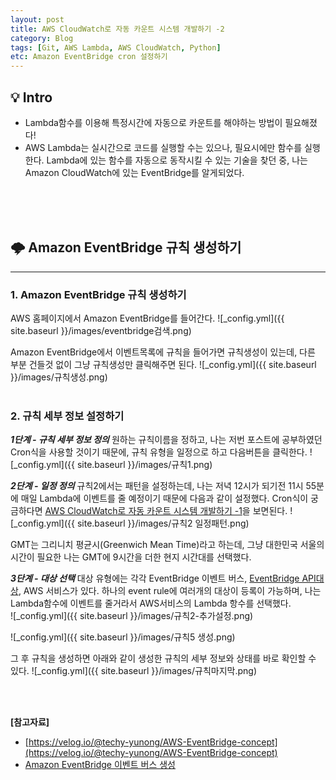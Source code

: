 ```yaml
---
layout: post
title: AWS CloudWatch로 자동 카운트 시스템 개발하기 -2
category: Blog
tags: [Git, AWS Lambda, AWS CloudWatch, Python]
etc: Amazon EventBridge cron 설정하기
---
```

## 💡 Intro
- Lambda함수를 이용해 특정시간에 자동으로 카운트를 해야하는 방법이 필요해졌다!
- AWS Lambda는 실시간으로 코드를 실행할 수는 있으나, 필요시에만 함수를 실행한다. Lambda에 있는 함수를 자동으로 동작시킬 수 있는 기술을 찾던 중, 나는 Amazon CloudWatch에 있는 EventBridge를 알게되었다.
<br>
<br>
<br>

## 🌩 Amazon EventBridge 규칙 생성하기
---------------------------------------
### 1. Amazon EventBridge 규칙 생성하기
AWS 홈페이지에서 Amazon EventBridge를 들어간다.
![_config.yml]({{ site.baseurl }}/images/eventbridge검색.png)

Amazon EventBridge에서 이벤트목록에 규칙을 들어가면 규칙생성이 있는데, 다른 부분 건들것 없이 그냥 규칙생성만 클릭해주면 된다. 
![_config.yml]({{ site.baseurl }}/images/규칙생성.png)
<br>
<br>

### 2. 규칙 세부 정보 설정하기
***1단계 - 규칙 세부 정보 정의***
원하는 규칙이름을 정하고, 나는 저번 포스트에 공부하였던 Cron식을 사용할 것이기 때문에, 규칙 유형을 일정으로 하고 다음버튼을 클릭한다.
![_config.yml]({{ site.baseurl }}/images/규칙1.png)

***2단계 - 일정 정의***
규칙2에서는 패턴을 설정하는데, 나는 저녁 12시가 되기전 11시 55분에 매일 Lambda에 이벤트를 줄 예정이기 때문에 다음과 같이 설정했다. Cron식이 궁금하다면 [AWS CloudWatch로 자동 카운트 시스템 개발하기 -1](https://liampoet.github.io/Lambda-CloudWatch/)을 보면된다. 
![_config.yml]({{ site.baseurl }}/images/규칙2 일정패턴.png)

GMT는 그리니치 평균시(Greenwich Mean Time)라고 하는데, 그냥 대한민국 서울의 시간이 필요한 나는 GMT에 9시간을 더한 현지 시간대를 선택했다.

***3단계 - 대상 선택***
대상 유형에는 각각 EventBridge 이벤트 버스, [EventBridge API대상](https://docs.aws.amazon.com/ko_kr/eventbridge/latest/userguide/eb-api-destinations.html), AWS 서비스가 있다. 하나의 event rule에 여러개의 대상이 등록이 가능하며, 나는 Lambda함수에 이벤트를 줄거라서 AWS서비스의 Lambda 항수를 선택했다.  
![_config.yml]({{ site.baseurl }}/images/규칙2-추가설정.png)

![_config.yml]({{ site.baseurl }}/images/규칙5 생성.png)

그 후 규칙을 생성하면 아래와 같이 생성한 규칙의 세부 정보와 상태를 바로 확인할 수 있다.
![_config.yml]({{ site.baseurl }}/images/규칙마지막.png)

<br>
<br>

**[참고자료]**
- [https://velog.io/@techy-yunong/AWS-EventBridge-concept](https://velog.io/@techy-yunong/AWS-EventBridge-concept)
- [Amazon EventBridge 이벤트 버스 생성](https://docs.aws.amazon.com/ko_kr/eventbridge/latest/userguide/eb-create-event-bus.html)
